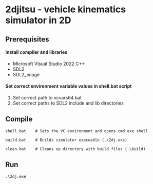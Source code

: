 # 2djitsu - vehicle kinematics simulator in 2D
## Prerequisites
#### Install compiler and libraries
- Microsoft Visual Studio 2022 C++
- SDL2
- SDL2_image
#### Set correct envirenment variable values in shell.bat script
1. Set correct path to vcvars64.bat
2. Set correct paths to SDL2 include and lib directories
## Compile
```
shell.bat    # Sets the VC environment and opens cmd.exe shell

build.bat    # Builds simulator execuable (.\2dj.exe)

clean.bat    # Cleans up directory with build files (.\build) 
```
## Run
```
.\2dj.exe
```


